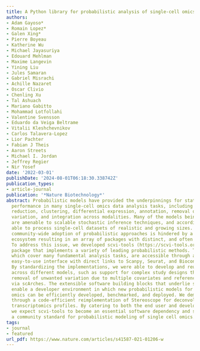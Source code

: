 ```yaml
---
title: A Python library for probabilistic analysis of single-cell omics data
authors:
- Adam Gayoso*
- Romain Lopez*
- Galen Xing*
- Pierre Boyeau
- Katherine Wu
- Michael Jayasuriya
- Edouard Mehlman
- Maxime Langevin
- Yining Liu
- Jules Samaran
- Gabriel Misrachi
- Achille Nazaret
- Oscar Clivio
- Chenling Xu
- Tal Ashuach
- Mariano Gabitto
- Mohammad Lotfollahi
- Valentine Svensson
- Eduardo da Veiga Beltrame
- Vitalii Kleshchevnikov
- Carlos Talavera-Lopez
- Lior Pachter
- Fabian J Theis
- Aaron Streets
- Michael I. Jordan
- Jeffrey Regier
- Nir Yosef
date: '2022-03-01'
publishDate: '2024-08-01T06:18:30.338742Z'
publication_types:
- article-journal
publication: '*Nature Biotechnology*'
abstract: Probabilistic models have provided the underpinnings for state-of-the-art
  performance in many single-cell omics data analysis tasks, including dimensionality
  reduction, clustering, differential expression, annotation, removal of unwanted
  variation, and integration across modalities. Many of the models being deployed
  are amenable to scalable stochastic inference techniques, and accordingly they are
  able to process single-cell datasets of realistic and growing sizes. However, the
  community-wide adoption of probabilistic approaches is hindered by a fractured software
  ecosystem resulting in an array of packages with distinct, and often complex interfaces.
  To address this issue, we developed scvi-tools (https://scvi-tools.org), a Python
  package that implements a variety of leading probabilistic methods. These methods,
  which cover many fundamental analysis tasks, are accessible through a standardized,
  easy-to-use interface with direct links to Scanpy, Seurat, and Bioconductor workflows.
  By standardizing the implementations, we were able to develop and reuse novel functionalities
  across different models, such as support for complex study designs through nonlinear
  removal of unwanted variation due to multiple covariates and reference-query integration
  via scArches. The extensible software building blocks that underlie scvi-tools also
  enable a developer environment in which new probabilistic models for single cell
  omics can be efficiently developed, benchmarked, and deployed. We demonstrate this
  through a code-efficient reimplementation of Stereoscope for deconvolution of spatial
  transcriptomics profiles. By catering to both the end user and developer audiences,
  we expect scvi-tools to become an essential software dependency and serve to formulate
  a community standard for probabilistic modeling of single cell omics.
tags:
- journal
- featured
url_pdf: https://www.nature.com/articles/s41587-021-01206-w
---
```

